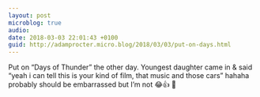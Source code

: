 ```yaml
---
layout: post
microblog: true
audio: 
date: 2018-03-03 22:01:43 +0100
guid: http://adamprocter.micro.blog/2018/03/03/put-on-days.html
---
```

Put on “Days of Thunder” the other day. Youngest daughter came in & said “yeah i can tell this is your kind of film, that music and those cars” hahaha probably should be embarrassed but I’m not 😂👍 🎥 
